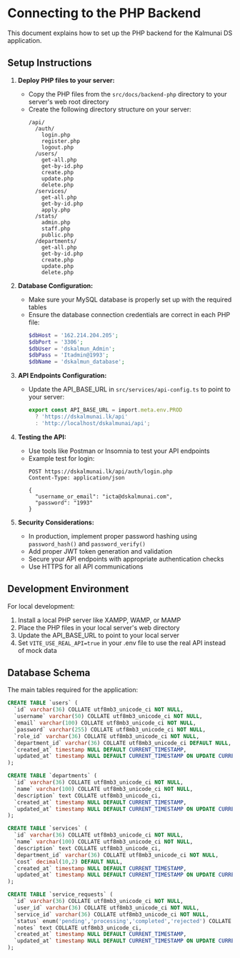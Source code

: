 
# Connecting to the PHP Backend

This document explains how to set up the PHP backend for the Kalmunai DS application.

## Setup Instructions

1. **Deploy PHP files to your server:**
   - Copy the PHP files from the `src/docs/backend-php` directory to your server's web root directory
   - Create the following directory structure on your server:
     ```
     /api/
       /auth/
         login.php
         register.php
         logout.php
       /users/
         get-all.php
         get-by-id.php
         create.php
         update.php
         delete.php
       /services/
         get-all.php
         get-by-id.php
         apply.php
       /stats/
         admin.php
         staff.php
         public.php
       /departments/
         get-all.php
         get-by-id.php
         create.php
         update.php
         delete.php
     ```

2. **Database Configuration:**
   - Make sure your MySQL database is properly set up with the required tables
   - Ensure the database connection credentials are correct in each PHP file:
     ```php
     $dbHost = '162.214.204.205';
     $dbPort = '3306';
     $dbUser = 'dskalmun_Admin';
     $dbPass = 'Itadmin@1993';
     $dbName = 'dskalmun_database';
     ```

3. **API Endpoints Configuration:**
   - Update the API_BASE_URL in `src/services/api-config.ts` to point to your server:
     ```typescript
     export const API_BASE_URL = import.meta.env.PROD 
       ? 'https://dskalmunai.lk/api' 
       : 'http://localhost/dskalmunai/api';
     ```

4. **Testing the API:**
   - Use tools like Postman or Insomnia to test your API endpoints
   - Example test for login:
     ```
     POST https://dskalmunai.lk/api/auth/login.php
     Content-Type: application/json
     
     {
       "username_or_email": "icta@dskalmunai.com",
       "password": "1993"
     }
     ```

5. **Security Considerations:**
   - In production, implement proper password hashing using `password_hash()` and `password_verify()`
   - Add proper JWT token generation and validation
   - Secure your API endpoints with appropriate authentication checks
   - Use HTTPS for all API communications

## Development Environment

For local development:

1. Install a local PHP server like XAMPP, WAMP, or MAMP
2. Place the PHP files in your local server's web directory
3. Update the API_BASE_URL to point to your local server
4. Set `VITE_USE_REAL_API=true` in your .env file to use the real API instead of mock data

## Database Schema

The main tables required for the application:

```sql
CREATE TABLE `users` (
  `id` varchar(36) COLLATE utf8mb3_unicode_ci NOT NULL,
  `username` varchar(50) COLLATE utf8mb3_unicode_ci NOT NULL,
  `email` varchar(100) COLLATE utf8mb3_unicode_ci NOT NULL,
  `password` varchar(255) COLLATE utf8mb3_unicode_ci NOT NULL,
  `role_id` varchar(36) COLLATE utf8mb3_unicode_ci NOT NULL,
  `department_id` varchar(36) COLLATE utf8mb3_unicode_ci DEFAULT NULL,
  `created_at` timestamp NULL DEFAULT CURRENT_TIMESTAMP,
  `updated_at` timestamp NULL DEFAULT CURRENT_TIMESTAMP ON UPDATE CURRENT_TIMESTAMP
);

CREATE TABLE `departments` (
  `id` varchar(36) COLLATE utf8mb3_unicode_ci NOT NULL,
  `name` varchar(100) COLLATE utf8mb3_unicode_ci NOT NULL,
  `description` text COLLATE utf8mb3_unicode_ci,
  `created_at` timestamp NULL DEFAULT CURRENT_TIMESTAMP,
  `updated_at` timestamp NULL DEFAULT CURRENT_TIMESTAMP ON UPDATE CURRENT_TIMESTAMP
);

CREATE TABLE `services` (
  `id` varchar(36) COLLATE utf8mb3_unicode_ci NOT NULL,
  `name` varchar(100) COLLATE utf8mb3_unicode_ci NOT NULL,
  `description` text COLLATE utf8mb3_unicode_ci,
  `department_id` varchar(36) COLLATE utf8mb3_unicode_ci NOT NULL,
  `cost` decimal(10,2) DEFAULT NULL,
  `created_at` timestamp NULL DEFAULT CURRENT_TIMESTAMP,
  `updated_at` timestamp NULL DEFAULT CURRENT_TIMESTAMP ON UPDATE CURRENT_TIMESTAMP
);

CREATE TABLE `service_requests` (
  `id` varchar(36) COLLATE utf8mb3_unicode_ci NOT NULL,
  `user_id` varchar(36) COLLATE utf8mb3_unicode_ci NOT NULL,
  `service_id` varchar(36) COLLATE utf8mb3_unicode_ci NOT NULL,
  `status` enum('pending','processing','completed','rejected') COLLATE utf8mb3_unicode_ci NOT NULL DEFAULT 'pending',
  `notes` text COLLATE utf8mb3_unicode_ci,
  `created_at` timestamp NULL DEFAULT CURRENT_TIMESTAMP,
  `updated_at` timestamp NULL DEFAULT CURRENT_TIMESTAMP ON UPDATE CURRENT_TIMESTAMP
);
```
